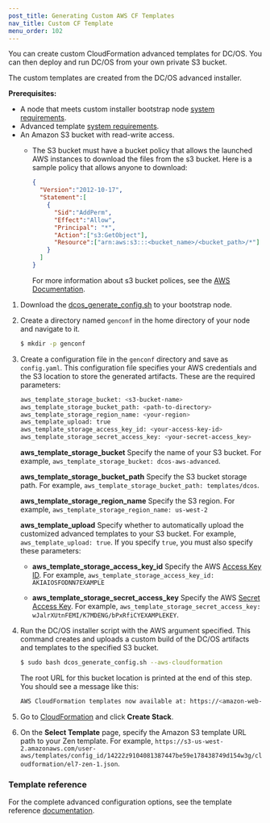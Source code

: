 ```yaml
---
post_title: Generating Custom AWS CF Templates
nav_title: Custom CF Template
menu_order: 102
---
```


You can create custom CloudFormation advanced templates for DC/OS. You can then deploy and run DC/OS from your own private S3 bucket. 

The custom templates are created from the DC/OS advanced installer.

**Prerequisites:**

* A node that meets custom installer bootstrap node [system requirements](/docs/1.9/administration/installing/custom/system-requirements/).
* Advanced template [system requirements](/docs/1.9/administration/installing/cloud/aws/advanced/system-requirements/).
* An Amazon S3 bucket with read-write access.
    * The S3 bucket must have a bucket policy that allows the launched AWS instances to download the files from the s3 bucket. Here is a sample policy that allows anyone to download:
    
      ```json
      {
        "Version":"2012-10-17",
        "Statement":[
          {
            "Sid":"AddPerm",
            "Effect":"Allow",
            "Principal": "*",
            "Action":["s3:GetObject"],
            "Resource":["arn:aws:s3:::<bucket_name>/<bucket_path>/*"]
          }
        ]
      }
      ```
      For more information about s3 bucket polices, see the [AWS Documentation](http://docs.aws.amazon.com/AmazonS3/latest/dev/example-bucket-policies.html).
      

1.  Download the [dcos_generate_config.sh](https://dcos.io/releases/) to your bootstrap node.
1.  Create a directory named `genconf` in the home directory of your node and navigate to it.
    
    ```bash
    $ mkdir -p genconf
    ```
1.  Create a configuration file in the `genconf` directory and save as `config.yaml`. This configuration file specifies your AWS credentials and the S3 location to store the generated artifacts. These are the required parameters:

    ```bash
    aws_template_storage_bucket: <s3-bucket-name>
    aws_template_storage_bucket_path: <path-to-directory>
    aws_template_storage_region_name: <your-region>
    aws_template_upload: true
    aws_template_storage_access_key_id: <your-access-key-id>
    aws_template_storage_secret_access_key: <your-secret-access_key>
    ```
    
    **aws_template_storage_bucket**
    Specify the name of your S3 bucket. For example, `aws_template_storage_bucket: dcos-aws-advanced`.
    
    **aws_template_storage_bucket_path**
    Specify the S3 bucket storage path. For example, `aws_template_storage_bucket_path: templates/dcos`.
    
    **aws_template_storage_region_name**
    Specify the S3 region. For example, `aws_template_storage_region_name: us-west-2`
    
    **aws_template_upload**
    Specify whether to automatically upload the customized advanced templates to your S3 bucket. For example, `aws_template_upload: true`. If you specify `true`, you must also specify these parameters:
    
    *  **aws_template_storage_access_key_id**
       Specify the AWS [Access Key ID](http://docs.aws.amazon.com/AWSSimpleQueueService/latest/SQSGettingStartedGuide/AWSCredentials.html). For example, `aws_template_storage_access_key_id: AKIAIOSFODNN7EXAMPLE`  
        
    *  **aws_template_storage_secret_access_key**
       Specify the AWS [Secret Access Key](http://docs.aws.amazon.com/AWSSimpleQueueService/latest/SQSGettingStartedGuide/AWSCredentials.html). For example, `aws_template_storage_secret_access_key: wJalrXUtnFEMI/K7MDENG/bPxRfiCYEXAMPLEKEY`.
    
1.  Run the DC/OS installer script with the AWS argument specified. This command creates and uploads a custom build of the DC/OS artifacts and templates to the specified S3 bucket.

    ```bash
    $ sudo bash dcos_generate_config.sh --aws-cloudformation
    ```

     The root URL for this bucket location is printed at the end of this step. You should see a message like this:
    
    ```bash
    AWS CloudFormation templates now available at: https://<amazon-web-endpoint>/<path-to-directory>
    ```
1.  Go to [CloudFormation](https://console.aws.amazon.com/cloudformation/home) and click **Create Stack**.
1.  On the **Select Template** page, specify the Amazon S3 template URL path to your Zen template. For example, `https://s3-us-west-2.amazonaws.com/user-aws/templates/config_id/14222z9104081387447be59e178438749d154w3g/cloudformation/el7-zen-1.json`.

### Template reference
For the complete advanced configuration options, see the template reference [documentation](/docs/1.9/administration/installing/cloud/aws/advanced/template-reference/).

    
